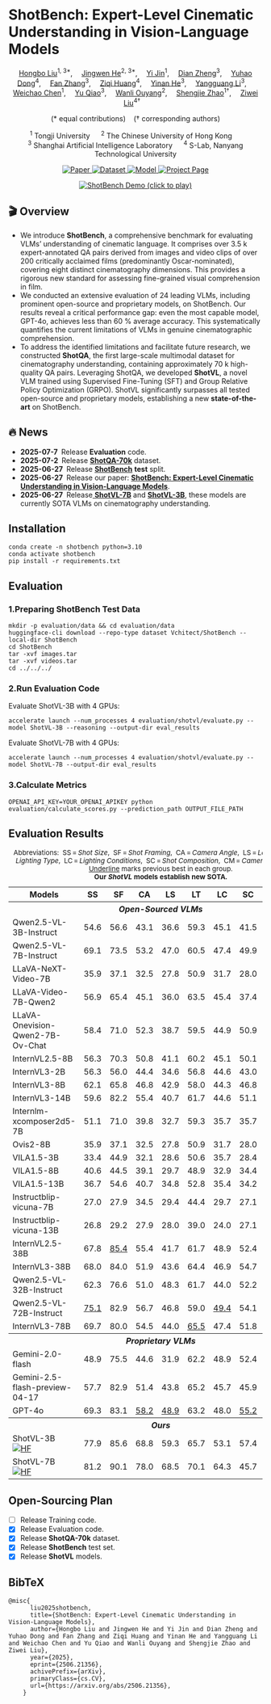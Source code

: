 # ShotBench: Expert-Level Cinematic Understanding in Vision-Language Models

<p align="center">
    <a href='https://github.com/Alexios-hub' target='_blank'>Hongbo Liu</a><sup>1, 3*</sup>,&emsp;
    <a href='https://github.com/hejingwenhejingwen' target='_blank'>Jingwen He</a><sup>2, 3*</sup>,&emsp;
    <a href='https://github.com/MQN-80' target='_blank'>Yi Jin</a><sup>1</sup>,&emsp;
    <a href='https://zhengdian1.github.io/' target='_blank'>Dian Zheng</a><sup>3</sup>,&emsp;
    <a href='https://scholar.google.com/citations?hl=zh-CN&user=kMui170AAAAJ' target='_blank'>Yuhao Dong</a><sup>4</sup>,&emsp;
    <a href='https://github.com/zhangfan-p' target='_blank'>Fan Zhang</a><sup>3</sup>,&emsp;
    <a href='https://ziqihuangg.github.io/' target='_blank'>Ziqi Huang</a><sup>4</sup>,&emsp;
    <a href='https://scholar.google.com/citations?user=EgfF_CEAAAAJ&hl=en' target='_blank'>Yinan He</a><sup>3</sup>,&emsp;
    <a href='https://yg256li.github.io/' target='_blank'>Yangguang Li</a><sup>3</sup>,&emsp;
    <a href='https://dblp.org/pid/98/120-1.html' target='_blank'>Weichao Chen</a><sup>1</sup>,&emsp;
    <a href='https://mmlab.siat.ac.cn/yuqiao' target='_blank'>Yu Qiao</a><sup>3</sup>,&emsp;
    <a href='https://wlouyang.github.io/' target='_blank'>Wanli Ouyang</a><sup>2</sup>,&emsp;
    <a href='https://orcid.org/0000-0002-4301-394X' target='_blank'>Shengjie Zhao</a><sup>1&dagger;</sup>,&emsp;
    <a href='https://liuziwei7.github.io/' target='_blank'>Ziwei Liu</a><sup>4&dagger;</sup>&emsp;
</p>

<p align="center">
  (* equal contributions) &nbsp;&nbsp; († corresponding authors)
</p>

<p align="center">
  <sup>1</sup> Tongji University &emsp;
  <sup>2</sup> The Chinese University of Hong Kong &emsp;<br>
  <sup>3</sup> Shanghai Artificial Intelligence Laboratory &emsp;
  <sup>4</sup> S-Lab, Nanyang Technological University
</p>

<p align="center">
  <a href="https://arxiv.org/abs/2506.21356">
    <img src="https://img.shields.io/badge/Paper-arXiv%3A2506.21356-B31B1B?logo=arxiv" alt="Paper">
  </a>
  <a href="https://huggingface.co/datasets/Vchitect/ShotBench">
    <img src="https://img.shields.io/badge/Dataset-HuggingFace-orange?logo=huggingface" alt="Dataset">
  </a>
  <a href="https://huggingface.co/collections/Vchitect/shot-vl-685e541cdc5583148b36c12f">
    <img src="https://img.shields.io/badge/Model-ShotVL-green" alt="Model">
  </a>
  <a href="https://vchitect.github.io/ShotBench-project/">
    <img src="https://img.shields.io/badge/Project&nbsp;Page-Website-lightgrey?logo=googlechrome" alt="Project Page">
  </a>
</p>
<p align="center">
  <a href="https://www.youtube.com/watch?v=MJBJlJEsPFM">
    <img src="assets/shotbench_demo.gif" alt="ShotBench Demo (click to play)">
  </a>
</p>


## 🎬 Overview
- We introduce **ShotBench**, a comprehensive benchmark for evaluating VLMs’ understanding of cinematic language. It comprises over 3.5 k expert-annotated QA pairs derived from images and video clips of over 200 critically acclaimed films (predominantly Oscar-nominated), covering eight distinct cinematography dimensions. This provides a rigorous new standard for assessing fine-grained visual comprehension in film.
- We conducted an extensive evaluation of 24 leading VLMs, including prominent open-source and proprietary models, on ShotBench. Our results reveal a critical performance gap: even the most capable model, GPT-4o, achieves less than 60 % average accuracy. This systematically quantifies the current limitations of VLMs in genuine cinematographic comprehension.
- To address the identified limitations and facilitate future research, we constructed **ShotQA**, the first large-scale multimodal dataset for cinematography understanding, containing approximately 70 k high-quality QA pairs. Leveraging ShotQA, we developed **ShotVL**, a novel VLM trained using Supervised Fine-Tuning (SFT) and Group Relative Policy Optimization (GRPO). ShotVL significantly surpasses all tested open-source and proprietary models, establishing a new **state-of-the-art** on ShotBench.

## 🔥 News
- **2025-07-7** Release **Evaluation** code.
- **2025-07-2** Release [**ShotQA-70k**](https://huggingface.co/datasets/Vchitect/ShotQA) dataset.
- **2025-06-27** Release [**ShotBench**](https://huggingface.co/datasets/Vchitect/ShotBench) **test** split.  
- **2025-06-27** Release our paper: [**ShotBench: Expert-Level Cinematic Understanding in Vision-Language Models**](https://arxiv.org/abs/2506.21356).  
- **2025-06-27** Release[ **ShotVL-7B**](https://huggingface.co/Vchitect/ShotVL-7B) and [**ShotVL-3B**](https://huggingface.co/Vchitect/ShotVL-3B), these models are currently SOTA VLMs on cinematography understanding.

## Installation

```shell
conda create -n shotbench python=3.10
conda activate shotbench
pip install -r requirements.txt
```

## Evaluation

### 1.Preparing ShotBench Test Data

```shell
mkdir -p evaluation/data && cd evaluation/data
huggingface-cli download --repo-type dataset Vchitect/ShotBench --local-dir ShotBench
cd ShotBench
tar -xvf images.tar
tar -xvf videos.tar
cd ../../../
```

### 2.Run Evaluation Code

Evaluate ShotVL-3B with 4 GPUs:

```shell
accelerate launch --num_processes 4 evaluation/shotvl/evaluate.py --model ShotVL-3B --reasoning --output-dir eval_results
```

Evaluate ShotVL-7B with 4 GPUs:

```shell
accelerate launch --num_processes 4 evaluation/shotvl/evaluate.py --model ShotVL-7B --output-dir eval_results
```

### 3.Calculate Metrics

```shell
OPENAI_API_KEY=YOUR_OPENAI_APIKEY python evaluation/calculate_scores.py --prediction_path OUTPUT_FILE_PATH
```

## Evaluation Results

<div align="center">
<table>
  <caption>
    <small>
      Abbreviations:&nbsp;
      SS = <em>Shot&nbsp;Size</em>,&nbsp;
      SF = <em>Shot&nbsp;Framing</em>,&nbsp;
      CA = <em>Camera&nbsp;Angle</em>,&nbsp;
      LS = <em>Lens&nbsp;Size</em>,&nbsp;
      LT = <em>Lighting&nbsp;Type</em>,&nbsp;
      LC = <em>Lighting&nbsp;Conditions</em>,&nbsp;
      SC = <em>Shot&nbsp;Composition</em>,&nbsp;
      CM = <em>Camera&nbsp;Movement</em>.&nbsp;
      <u>Underline</u> marks previous best in each group.<br>
      <strong>Our <em>ShotVL</em> models establish new SOTA.</strong>
    </small>
  </caption><thead>
    <tr>
      <th>Models</th><th>SS</th><th>SF</th><th>CA</th><th>LS</th><th>LT</th>
      <th>LC</th><th>SC</th><th>CM</th><th>Avg</th>
    </tr>
  </thead><tbody>
  <tr><th colspan="10"><em>Open-Sourced&nbsp;VLMs</em></th></tr>
                            <tr><td>Qwen2.5-VL-3B-Instruct</td><td>54.6</td><td>56.6</td><td>43.1</td><td>36.6</td><td>59.3</td><td>45.1</td><td>41.5</td><td>31.9</td><td>46.1</td></tr>
                            <tr><td>Qwen2.5-VL-7B-Instruct</td><td>69.1</td><td>73.5</td><td>53.2</td><td>47.0</td><td>60.5</td><td>47.4</td><td>49.9</td><td>30.2</td><td>53.8</td></tr>
                            <tr><td>LLaVA-NeXT-Video-7B</td><td>35.9</td><td>37.1</td><td>32.5</td><td>27.8</td><td>50.9</td><td>31.7</td><td>28.0</td><td>31.3</td><td>34.4</td></tr>
                            <tr><td>LLaVA-Video-7B-Qwen2</td><td>56.9</td><td>65.4</td><td>45.1</td><td>36.0</td><td>63.5</td><td>45.4</td><td>37.4</td><td>35.3</td><td>48.1</td></tr>
                            <tr><td>LLaVA-Onevision-Qwen2-7B-Ov-Chat</td><td>58.4</td><td>71.0</td><td>52.3</td><td>38.7</td><td>59.5</td><td>44.9</td><td>50.9</td><td>39.7</td><td>51.9</td></tr>
                            <tr><td>InternVL2.5-8B</td><td>56.3</td><td>70.3</td><td>50.8</td><td>41.1</td><td>60.2</td><td>45.1</td><td>50.1</td><td>33.6</td><td>50.9</td></tr>
                            <tr><td>InternVL3-2B</td><td>56.3</td><td>56.0</td><td>44.4</td><td>34.6</td><td>56.8</td><td>44.6</td><td>43.0</td><td>38.1</td><td>46.7</td></tr>
                            <tr><td>InternVL3-8B</td><td>62.1</td><td>65.8</td><td>46.8</td><td>42.9</td><td>58.0</td><td>44.3</td><td>46.8</td><td>44.2</td><td>51.4</td></tr>
                            <tr><td>InternVL3-14B</td><td>59.6</td><td>82.2</td><td>55.4</td><td>40.7</td><td>61.7</td><td>44.6</td><td>51.1</td><td>38.2</td><td>54.2</td></tr>
                            <tr><td>Internlm-xcomposer2d5-7B</td><td>51.1</td><td>71.0</td><td>39.8</td><td>32.7</td><td>59.3</td><td>35.7</td><td>35.7</td><td>38.8</td><td>45.5</td></tr>
                            <tr><td>Ovis2-8B</td><td>35.9</td><td>37.1</td><td>32.5</td><td>27.8</td><td>50.9</td><td>31.7</td><td>28.0</td><td>35.3</td><td>34.9</td></tr>
                            <tr><td>VILA1.5-3B</td><td>33.4</td><td>44.9</td><td>32.1</td><td>28.6</td><td>50.6</td><td>35.7</td><td>28.4</td><td>21.5</td><td>34.4</td></tr>
                            <tr><td>VILA1.5-8B</td><td>40.6</td><td>44.5</td><td>39.1</td><td>29.7</td><td>48.9</td><td>32.9</td><td>34.4</td><td>36.9</td><td>38.4</td></tr>
                            <tr><td>VILA1.5-13B</td><td>36.7</td><td>54.6</td><td>40.7</td><td>34.8</td><td>52.8</td><td>35.4</td><td>34.2</td><td>31.3</td><td>40.1</td></tr>
                            <tr><td>Instructblip-vicuna-7B</td><td>27.0</td><td>27.9</td><td>34.5</td><td>29.4</td><td>44.4</td><td>29.7</td><td>27.1</td><td>25.0</td><td>30.6</td></tr>
                            <tr><td>Instructblip-vicuna-13B</td><td>26.8</td><td>29.2</td><td>27.9</td><td>28.0</td><td>39.0</td><td>24.0</td><td>27.1</td><td>22.0</td><td>28.0</td></tr>
                            <tr><td>InternVL2.5-38B</td><td>67.8</td><td><u>85.4</u></td><td>55.4</td><td>41.7</td><td>61.7</td><td>48.9</td><td>52.4</td><td>44.0</td><td>57.2</td></tr>
                            <tr><td>InternVL3-38B</td><td>68.0</td><td>84.0</td><td>51.9</td><td>43.6</td><td>64.4</td><td>46.9</td><td>54.7</td><td>44.6</td><td>57.3</td></tr>
                            <tr><td>Qwen2.5-VL-32B-Instruct</td><td>62.3</td><td>76.6</td><td>51.0</td><td>48.3</td><td>61.7</td><td>44.0</td><td>52.2</td><td>43.8</td><td>55.0</td></tr>
                            <tr><td>Qwen2.5-VL-72B-Instruct</td><td><u>75.1</u></td><td>82.9</td><td>56.7</td><td>46.8</td><td>59.0</td><td><u>49.4</u></td><td>54.1</td><td><u>48.9</u></td><td>59.1</td></tr>
                            <tr><td>InternVL3-78B</td><td>69.7</td><td>80.0</td><td>54.5</td><td>44.0</td><td><u>65.5</u></td><td>47.4</td><td>51.8</td><td>44.4</td><td>57.2</td></tr>
<tr><th colspan="10"><em>Proprietary&nbsp;VLMs</em></th></tr>
                            <tr><td>Gemini-2.0-flash</td><td>48.9</td><td>75.5</td><td>44.6</td><td>31.9</td><td>62.2</td><td>48.9</td><td>52.4</td><td>47.4</td><td>51.5</td></tr>
                            <tr><td>Gemini-2.5-flash-preview-04-17</td><td>57.7</td><td>82.9</td><td>51.4</td><td>43.8</td><td>65.2</td><td>45.7</td><td>45.9</td><td>43.5</td><td>54.5</td></tr>
                            <tr><td>GPT-4o</td><td>69.3</td><td>83.1</td><td><u>58.2</u></td><td><u>48.9</u></td><td>63.2</td><td>48.0</td><td><u>55.2</u></td><td>48.3</td><td><u>59.3</u></td></tr>
<tr><th colspan="10"><em>Ours</em></th></tr>
<tr>
  <td>ShotVL-3B
    <a href="https://huggingface.co/Vchitect/ShotVL-3B">
      <img src="https://img.shields.io/badge/Model-HF-yellow?logo=huggingface" alt="HF">
    </a>
  </td>
  <td>77.9</td><td>85.6</td><td>68.8</td><td>59.3</td><td>65.7</td>
  <td>53.1</td><td>57.4</td><td>51.7</td><td>65.1</td>
</tr>
<tr>
  <td>ShotVL-7B
    <a href="https://huggingface.co/Vchitect/ShotVL-7B">
      <img src="https://img.shields.io/badge/Model-HF-yellow?logo=huggingface" alt="HF">
    </a>
  </td>
  <td>81.2</td><td>90.1</td><td>78.0</td><td>68.5</td><td>70.1</td>
  <td>64.3</td><td>45.7</td><td>62.9</td><td>70.1</td>
</tr>  </tbody>
</table></div>

## Open-Sourcing Plan

- [ ] Release Training code.
- [x] Release Evaluation code.
- [x] Release **ShotQA-70k** dataset.
- [x] Release **ShotBench** test set.
- [x] Release **ShotVL** models.

## BibTeX

```
@misc{
      liu2025shotbench,
      title={ShotBench: Expert-Level Cinematic Understanding in Vision-Language Models}, 
      author={Hongbo Liu and Jingwen He and Yi Jin and Dian Zheng and Yuhao Dong and Fan Zhang and Ziqi Huang and Yinan He and Yangguang Li and Weichao Chen and Yu Qiao and Wanli Ouyang and Shengjie Zhao and Ziwei Liu},
      year={2025},
      eprint={2506.21356},
      achivePrefix={arXiv},
      primaryClass={cs.CV},
      url={https://arxiv.org/abs/2506.21356}, 
    }
```

